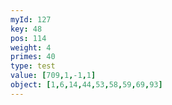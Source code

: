 ```yaml
---
myId: 127
key: 48
pos: 114
weight: 4
primes: 40
type: test
value: [709,1,-1,1]
object: [1,6,14,44,53,58,59,69,93]
---
```

